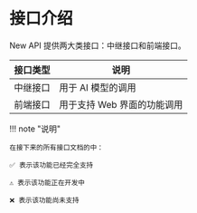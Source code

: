 # 接口介绍

New API 提供两大类接口：中继接口和前端接口。

| 接口类型 | 说明 |
|---------|------|
| 中继接口 | 用于 AI 模型的调用 |
| 前端接口 | 用于支持 Web 界面的功能调用 |

!!! note "说明"

    在接下来的所有接口文档的中：

    ✅ 表示该功能已经完全支持
    
    ⚠️ 表示该功能正在开发中
    
    ❌ 表示该功能尚未支持 